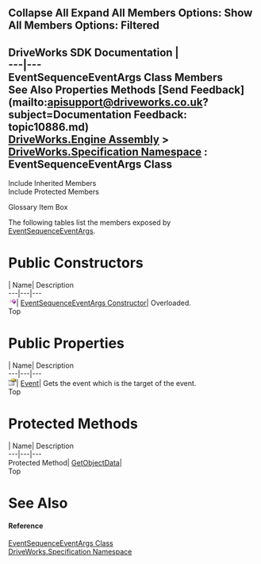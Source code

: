 Collapse All Expand All Members Options: Show All  Members Options: Filtered   
---  
DriveWorks SDK Documentation  |   
---|---  
EventSequenceEventArgs Class Members   
See Also Properties Methods [Send Feedback](mailto:apisupport@driveworks.co.uk?subject=Documentation Feedback: topic10886.md)  
[DriveWorks.Engine Assembly](topic2156.md) > [DriveWorks.Specification Namespace](topic10764.md) : EventSequenceEventArgs Class  
---  
  
Include Inherited Members    
Include Protected Members  


Glossary Item Box

The following tables list the members exposed by [EventSequenceEventArgs](topic10886.md).

# Public Constructors

| Name| Description  
---|---|---  
![Public Constructor](dotnetimages/publicConstructor.gif)| [EventSequenceEventArgs Constructor](topic10892.md)| Overloaded.   
Top

# Public Properties

| Name| Description  
---|---|---  
![Public Property](dotnetimages/publicProperty.gif)| [Event](topic10896.md)| Gets the event which is the target of the event.   
Top

# Protected Methods

| Name| Description  
---|---|---  
Protected Method| [GetObjectData](topic10895.md)|   
Top

# See Also

#### Reference

[EventSequenceEventArgs Class](topic10886.md)   
[DriveWorks.Specification Namespace](topic10764.md)


